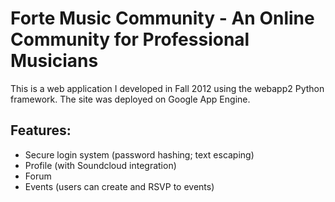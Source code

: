 Forte Music Community - An Online Community for Professional Musicians
=============================

This is a web application I developed in Fall 2012 using the webapp2 Python framework. The site was deployed on Google App Engine. 

Features:
----------
- Secure login system (password hashing; text escaping)
- Profile (with Soundcloud integration)
- Forum
- Events (users can create and RSVP to events)
